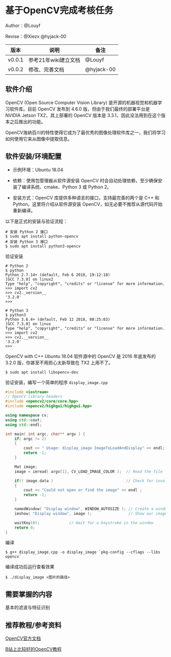 # 基于OpenCV完成考核任务

Author：@Louyf

Revise：@Xiezx @hyjack-00

| 版本   | 说明                 | 备注 |
| ------ | -------------------- | ---- |
| v0.0.1 | 参考21年wiki建立文档 | @Louyf |
| v0.0.2 | 修改、完善文档  | @hyjack-00 |

## 软件介绍

OpenCV (Open Source Computer Vision Library) 是开源的机器视觉和机器学习软件库。目前 OpenCV 发布到 4.6.0 版，但由于我们最终的部署平台是 NVIDIA Jetson TX2，其上部署的 OpenCV 版本是 3.3.1，因此没法用到在这个版本之后推出的功能。

OpenCV海纳百川的特性使得它成为了最优秀的图像处理软件库之一，我们将学习如何使用它来从图像中提取信息。

## 软件安装/环境配置

- 示例环境：Ubuntu 18.04 

- 依赖：使用包管理器从软件源安装 OpenCV 时会自动处理依赖，至少确保安装了编译系统、cmake、Python 3 或 Python 2。

- 安装方式：OpenCV 库提供多种语言的接口，支持最完善的两个是 C++ 和 Python。这里将介绍从软件源安装 OpenCV，如无必要不推荐从源代码开始重新编译。

以下是正式的安装与验证流程：

```shell
# 安装 Python 2 接口
$ sudo apt install python-opencv
# 安装 Python 3 接口
$ sudo apt install python3-opencv
```
验证安装

```shell
# Python 2
$ python
Python 2.7.14+ (default, Feb 6 2018, 19:12:18) 
[GCC 7.3.0] on linux2
Type "help", "copyright", "credits" or "license" for more information.
>>> import cv2
>>> cv2._version__
'3.2.0'
>>>
```

```shell
# Python 3
$ python3
Python 3.6.4+ (default, Feb 12 2018, 08:25:03) 
[GCC 7.3.0] on linux
Type "help", "copyright", "credits" or "license" for more information.
>>> import cv2
>>> cv2.__version__
'3.2.0'
>>> 
```

OpenCV with C++
Ubuntu 18.04 软件源中的 OpenCV 是 2016 年底发布的 3.2.0 版，你甚至不用担心太新导致在 TX2 上用不了。

```shell
$ sudo apt install libopencv-dev
```

验证安装，编写一个简单的程序 `display_image.cpp`

```cpp
#include <iostream>
// OpenCV library headers
#include <opencv2/core/core.hpp>
#include <opencv2/highgui/highgui.hpp>

using namespace cv;
using std::cout;
using std::endl;

int main( int argc, char** argv ) {
    if( argc != 2)
    {
        cout << " Usage: display_image ImageToLoadAndDisplay" << endl;
        return -1;
    }

    Mat image;
    image = imread( argv[1], CV_LOAD_IMAGE_COLOR );  // Read the file

    if(! image.data )                                // Check for invalid input
    {
        cout << "Could not open or find the image" << endl ;
        return -1;
    }

    namedWindow( "Display window", WINDOW_AUTOSIZE ); // Create a window for display.
    imshow( "Display window", image );                // Show our image inside it.

    waitKey(0);             // Wait for a keystroke in the window
    return 0;
}
```
编译

```shell
$ g++ display_image.cpp -o display_image `pkg-config --cflags --libs opencv`
```

编译成功后运行查看效果

```shell
$ ./display_image <图片的路径>
```
## 需要掌握的内容

基本的滤波与特征识别

## 推荐教程/参考资料

[OpenCV官方文档](https://docs.opencv.org/4.x/df/d65/tutorial_table_of_content_introduction.html)

[B站上比较好的OpenCV教程](https://www.bilibili.com/video/BV1Mv4y1M7gJ?spm_id_from=333.337.search-card.all.click&vd_source=edcefed95842493f34b0dfe837cf5683)
